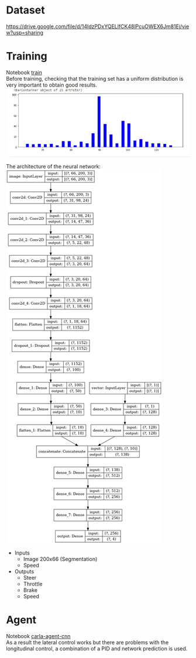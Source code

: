 # Dataset
https://drive.google.com/file/d/14IdzPDxYQELlfCK48lPcuOWEX6Jm81Ej/view?usp=sharing

# Training
Notebook [train](https://github.com/mcruzr0609/gft_deepdriver/blob/master/prototypes/prototype_v1.0/train.ipynb)  
Before training, checking that the training set has a uniform distribution is very important to obtain good results.
![alt text](https://github.com/mcruzr0609/gft_deepdriver/blob/master/prototypes/prototype_v1.0/steer_distribution.png?raw=true)

The architecture of the neural network:
![alt text](https://github.com/mcruzr0609/gft_deepdriver/blob/master/prototypes/prototype_v1.0/nvidia.png?raw=true)

* Inputs
  * Image 200x66 (Segmentation)
  * Speed
* Outputs
  * Steer
  * Throttle
  * Brake
  * Speed 

# Agent
Notebook [carla-agent-cnn](https://github.com/mcruzr0609/gft_deepdriver/blob/master/prototypes/prototype_v1.0/carla-agent-cnn.ipynb)  
As a result the lateral control works but there are problems with the longitudinal control, a combination of a PID and network prediction is used.
